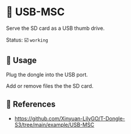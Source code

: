 # :electric_plug: USB-MSC

Serve the SD card as a USB thumb drive.

Status: :ballot_box_with_check: `working`

## :pencil: Usage

Plug the dongle into the USB port.

Add or remove files the the SD card.

## :link: References 

- <https://github.com/Xinyuan-LilyGO/T-Dongle-S3/tree/main/example/USB-MSC>
